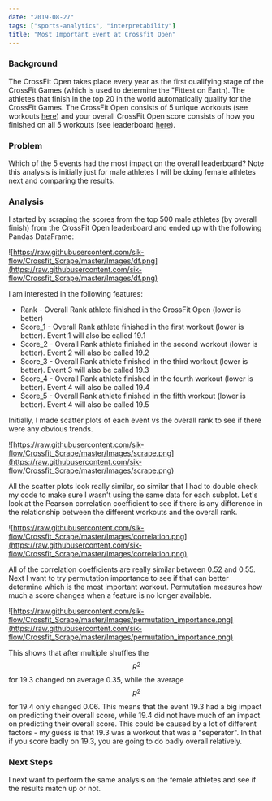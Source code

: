 ```yaml
---
date: "2019-08-27"
tags: ["sports-analytics", "interpretability"]
title: "Most Important Event at Crossfit Open"
---
```



### Background

The CrossFit Open takes place every year as the first qualifying stage of the CrossFit Games (which is used to determine the "Fittest on Earth).  The athletes that finish in the top 20 in the world automatically qualify for the CrossFit Games.  The CrossFit Open consists of 5 unique workouts (see workouts [here](https://games.crossfit.com/workouts/open/2019)) and your overall CrossFit Open score consists of how you finished on all 5 workouts (see leaderboard [here](https://games.crossfit.com/leaderboard/open/2019?view=0&division=1&scaled=0&sort=0)).

### Problem
Which of the 5 events had the most impact on the overall leaderboard? Note this analysis is initially just for male athletes I will be doing female athletes next and comparing the results.   

### Analysis 

I started by scraping the scores from the top 500 male athletes (by overall finish) from the CrossFit Open leaderboard and ended up with the following Pandas DataFrame: 

![https://raw.githubusercontent.com/sik-flow/Crossfit_Scrape/master/Images/df.png](https://raw.githubusercontent.com/sik-flow/Crossfit_Scrape/master/Images/df.png)

I am interested in the following features: 
- Rank - Overall Rank athlete finished in the CrossFit Open (lower is better)
- Score_1 - Overall Rank athlete finished in the first workout (lower is better).  Event 1 will also be called 19.1
- Score_2 - Overall Rank athlete finished in the second workout (lower is better).  Event 2 will also be called 19.2
- Score_3 - Overall Rank athlete finished in the third workout (lower is better).  Event 3 will also be called 19.3
- Score_4 - Overall Rank athlete finished in the fourth workout (lower is better).  Event 4 will also be called 19.4
- Score_5 - Overall Rank athlete finished in the fifth workout (lower is better).  Event 4 will also be called 19.5

Initially, I made scatter plots of each event vs the overall rank to see if there were any obvious trends.  

![https://raw.githubusercontent.com/sik-flow/Crossfit_Scrape/master/Images/scrape.png](https://raw.githubusercontent.com/sik-flow/Crossfit_Scrape/master/Images/scrape.png)

All the scatter plots look really similar, so similar that I had to double check my code to make sure I wasn't using the same data for each subplot.  Let's look at the Pearson correlation coefficient to see if there is any difference in the relationship between the different workouts and the overall rank. 

![https://raw.githubusercontent.com/sik-flow/Crossfit_Scrape/master/Images/correlation.png](https://raw.githubusercontent.com/sik-flow/Crossfit_Scrape/master/Images/correlation.png)

All of the correlation coefficients are really similar between 0.52 and 0.55.  Next I want to try permutation importance to see if that can better determine which is the most important workout.  Permutation measures how much a score changes when a feature is no longer available.  

![https://raw.githubusercontent.com/sik-flow/Crossfit_Scrape/master/Images/permutation_importance.png](https://raw.githubusercontent.com/sik-flow/Crossfit_Scrape/master/Images/permutation_importance.png)

This shows that after multiple shuffles the $$R^2$$ for 19.3 changed on average 0.35, while the average $$R^2$$ for 19.4 only changed 0.06.  This means that the event 19.3 had a big impact on predicting their overall score, while 19.4 did not have much of an impact on predicting their overall score.  This could be caused by a lot of different factors - my guess is that 19.3 was a workout that was a "seperator".  In that if you score badly on 19.3, you are going to do badly overall relatively. 

### Next Steps

I next want to perform the same analysis on the female athletes and see if the results match up or not.  
